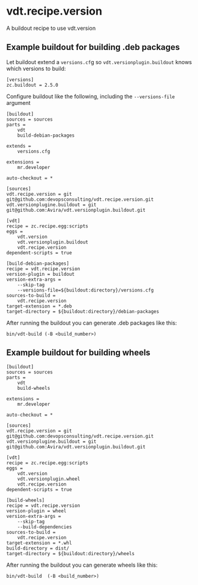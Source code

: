 vdt.recipe.version
==================
A buildout recipe to use vdt.version


Example buildout for building .deb packages
-------------------------------------------

Let buildout extend a `versions.cf`g so `vdt.versionplugin.buildout` knows which versions to build:

    [versions]
    zc.buildout = 2.5.0

Configure buildout like the following, including the `--versions-file` argument

    [buildout]
    sources = sources
    parts =
        vdt
        build-debian-packages

    extends = 
        versions.cfg

    extensions =
        mr.developer

    auto-checkout = *

    [sources]
    vdt.recipe.version = git git@github.com:devopsconsulting/vdt.recipe.version.git
    vdt.versionplugine.buildout = git git@github.com:Avira/vdt.versionplugin.buildout.git

    [vdt]
    recipe = zc.recipe.egg:scripts
    eggs = 
        vdt.version
        vdt.versionplugin.buildout
        vdt.recipe.version
    dependent-scripts = true

    [build-debian-packages]
    recipe = vdt.recipe.version
    version-plugin = buildout
    version-extra-args = 
        --skip-tag
        --versions-file=${buildout:directory}/versions.cfg
    sources-to-build =
        vdt.recipe.version
    target-extension = *.deb
    target-directory = ${buildout:directory}/debian-packages

After running the buildout you can generate .deb packages like this:

    bin/vdt-build (-B <build_number>)


Example buildout for building wheels
------------------------------------

    [buildout]
    sources = sources
    parts =
        vdt
        build-wheels

    extensions =
        mr.developer

    auto-checkout = *

    [sources]
    vdt.recipe.version = git git@github.com:devopsconsulting/vdt.recipe.version.git
    vdt.versionplugine.buildout = git git@github.com:Avira/vdt.versionplugin.buildout.git

    [vdt]
    recipe = zc.recipe.egg:scripts
    eggs = 
        vdt.version
        vdt.versionplugin.wheel
        vdt.recipe.version
    dependent-scripts = true

    [build-wheels]
    recipe = vdt.recipe.version
    version-plugin = wheel
    version-extra-args = 
        --skip-tag 
        --build-dependencies
    sources-to-build =
        vdt.recipe.version
    target-extension = *.whl
    build-directory = dist/
    target-directory = ${buildout:directory}/wheels


After running the buildout you can generate wheels like this:

    bin/vdt-build  (-B <build_number>)


